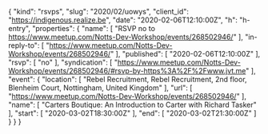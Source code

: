 {
  "kind": "rsvps",
  "slug": "2020/02/uowys",
  "client_id": "https://indigenous.realize.be",
  "date": "2020-02-06T12:10:00Z",
  "h": "h-entry",
  "properties": {
    "name": [
      "RSVP no to https://www.meetup.com/Notts-Dev-Workshop/events/268502946/"
    ],
    "in-reply-to": [
      "https://www.meetup.com/Notts-Dev-Workshop/events/268502946/"
    ],
    "published": [
      "2020-02-06T12:10:00Z"
    ],
    "rsvp": [
      "no"
    ],
    "syndication": [
      "https://www.meetup.com/Notts-Dev-Workshop/events/268502946/#rsvp-by-https%3A%2F%2Fwww.jvt.me"
    ],
    "event": {
      "location": [
        "Rebel Recruitment, Rebel Recruitment, 2nd floor, Blenheim Court, Nottingham, United Kingdom"
      ],
      "url": [
        "https://www.meetup.com/Notts-Dev-Workshop/events/268502946/"
      ],
      "name": [
        "Carters Boutique: An Introduction to Carter with Richard Tasker"
      ],
      "start": [
        "2020-03-02T18:30:00Z"
      ],
      "end": [
        "2020-03-02T21:30:00Z"
      ]
    }
  }
}
